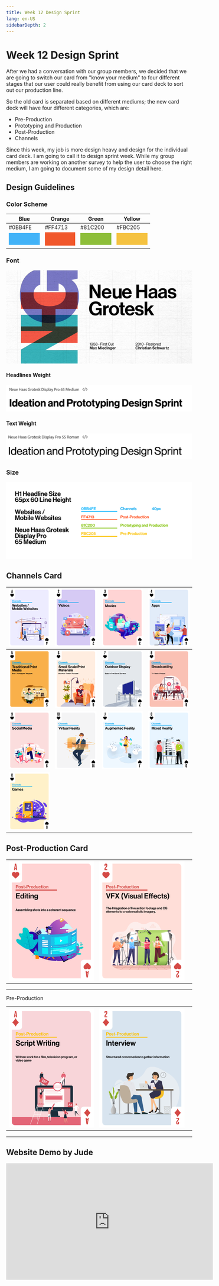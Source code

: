 ```yaml
---
title: Week 12 Design Sprint
lang: en-US
sidebarDepth: 2
---
```


# Week 12 Design Sprint  

After we had a conversation with our group members, we decided that we are going to switch our card from "know your medium" to four different stages that our user could really benefit from using our card deck to sort out our production line. 

So the old card is separated based on different mediums; the new card deck will have four different categories, which are: 

- Pre-Production 
- Prototyping and Production 
- Post-Production 
- Channels 

Since this week, my job is more design heavy and design for the individual card deck. I am going to call it to design sprint week. While my group members are working on another survey to help the user to choose the right medium, I am going to document some of my design detail here. 



## Design Guidelines 

### Color Scheme 

| Blue                                                         | Orange                                                       | Green                                                        | Yellow                                                       |
| ------------------------------------------------------------ | ------------------------------------------------------------ | ------------------------------------------------------------ | ------------------------------------------------------------ |
| #0BB4FE                                                      | #FF4713                                                      | #81C200                                                      | #FBC205                                                      |
| ![](https://raw.githubusercontent.com/irwinchyi/imgbed/master/img/20201130123233.png) | ![](https://raw.githubusercontent.com/irwinchyi/imgbed/master/img/20201130123331.png) | ![](https://raw.githubusercontent.com/irwinchyi/imgbed/master/img/20201130123504.png) | ![](https://raw.githubusercontent.com/irwinchyi/imgbed/master/img/20201130123630.png) |



### Font

![](https://raw.githubusercontent.com/irwinchyi/imgbed/master/img/20201130123837.png)

#### Headlines Weight

![](https://raw.githubusercontent.com/irwinchyi/imgbed/master/img/20201130123941.png)

 

#### Text Weight

![](https://raw.githubusercontent.com/irwinchyi/imgbed/master/img/20201130124034.png)



### Size

![](https://raw.githubusercontent.com/irwinchyi/imgbed/master/img/0saddwq.png)

## Channels Card

| ![](https://raw.githubusercontent.com/irwinchyi/imgbed/master/img/Play%20Card%20Copy%208.png) | ![](https://raw.githubusercontent.com/irwinchyi/imgbed/master/img/Play%20Card%20Copy%207.png) | ![](https://raw.githubusercontent.com/irwinchyi/imgbed/master/img/Movies.png) | ![](https://raw.githubusercontent.com/irwinchyi/imgbed/master/img/Play%20Card.png) |
| ------------------------------------------------------------ | ------------------------------------------------------------ | ------------------------------------------------------------ | ------------------------------------------------------------ |
| ![](https://raw.githubusercontent.com/irwinchyi/imgbed/master/img/Black%20Heart%205.png) | ![](https://raw.githubusercontent.com/irwinchyi/imgbed/master/img/Play%20Card%20Copy%202.png) | ![](https://raw.githubusercontent.com/irwinchyi/imgbed/master/img/Play%20Card%20Copy%203.png) | ![](https://raw.githubusercontent.com/irwinchyi/imgbed/master/img/BH%208%20Broadcasting.png) |
| ![](https://raw.githubusercontent.com/irwinchyi/imgbed/master/img/Play%20Card%20Copy%205.png) | ![](https://raw.githubusercontent.com/irwinchyi/imgbed/master/img/Play%20Card%20Copy%209.png) | ![](https://raw.githubusercontent.com/irwinchyi/imgbed/master/img/Play%20Card%20Copy%2010.png) | ![](https://raw.githubusercontent.com/irwinchyi/imgbed/master/img/Play%20Card%20Copy%2011.png) |
| ![](https://raw.githubusercontent.com/irwinchyi/imgbed/master/img/Play%20Card%20Copy%2012.png) |                                                              |                                                              |                                                              |



## Post-Production Card

| ![](https://raw.githubusercontent.com/irwinchyi/imgbed/master/img/EditingA.png) | ![](https://raw.githubusercontent.com/irwinchyi/imgbed/master/img/VFX.png) |      |
| ------------------------------------------------------------ | ------------------------------------------------------------ | ---- |
|                                                              |                                                              |      |
|                                                              |                                                              |      |
|                                                              |                                                              |      |

Pre-Production

| ![](https://raw.githubusercontent.com/irwinchyi/imgbed/master/img/Script%20Writing.png) | ![](https://raw.githubusercontent.com/irwinchyi/imgbed/master/img/Play%20Card%20Copy%2016.png) |      |
| ------------------------------------------------------------ | ------------------------------------------------------------ | ---- |
|                                                              |                                                              |      |
|                                                              |                                                              |      |
|                                                              |                                                              |      |



## Website Demo by Jude 

<iframe width="560" height="315" src="https://www.youtube.com/embed/_lshGmGh13M" frameborder="0" allow="accelerometer; autoplay; clipboard-write; encrypted-media; gyroscope; picture-in-picture" allowfullscreen></iframe>

